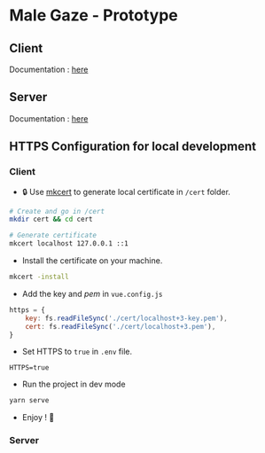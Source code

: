 # Male Gaze - Prototype

## Client
Documentation : [here](./client/README.md)

## Server
Documentation : [here](./server/README.md)

## HTTPS Configuration for local development

### Client

- 🔒 Use [mkcert](https://github.com/FiloSottile/mkcert) to generate local certificate in `/cert` folder.
````bash
# Create and go in /cert
mkdir cert && cd cert

# Generate certificate
mkcert localhost 127.0.0.1 ::1
````

- Install the certificate on your machine.
````bash
mkcert -install
````

- Add the key and *pem* in `vue.config.js`
```js
https = {
    key: fs.readFileSync('./cert/localhost+3-key.pem'),
    cert: fs.readFileSync('./cert/localhost+3.pem'),
}
```

- Set HTTPS to `true` in `.env` file.
````dotenv
HTTPS=true
````

- Run the project in dev mode
```bash
yarn serve
```
- Enjoy ! 🎉


### Server

